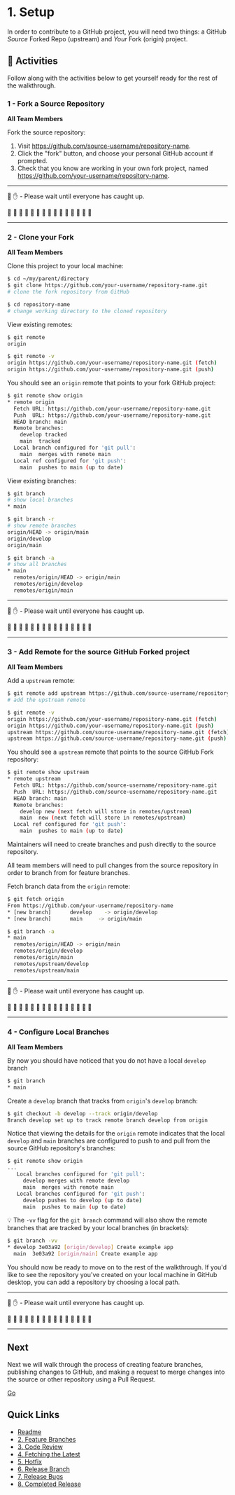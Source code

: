 # 1. Setup

In order to contribute to a GitHub project, you will need two things: a GitHub *Source* Forked Repo (upstream) and *Your* Fork (origin) project.

## :running: Activities

Follow along with the activities below to get yourself ready for the rest of the walkthrough.


### 1 - Fork a Source Repository

__All Team Members__

Fork the source repository:
   1. Visit https://github.com/source-username/repository-name.
   2. Click the "fork" button, and choose your personal GitHub account if prompted.
   2. Check that you know are working in your own fork project, named https://github.com/your-username/repository-name.

---

:cop: :raised_hand: - Please wait until everyone has caught up.

:construction: :construction: :construction: :construction: :construction: :construction: :construction: :construction: :construction: :construction: :construction: :construction: :construction: :construction: :construction:

---

### 2 - Clone your Fork

__All Team Members__

Clone this project to your local machine:
```sh
$ cd ~/my/parent/directory
$ git clone https://github.com/your-username/repository-name.git
# clone the fork repository from GitHub

$ cd repository-name
# change working directory to the cloned repository
```

View existing remotes:
```sh
$ git remote
origin

$ git remote -v
origin https://github.com/your-username/repository-name.git (fetch)
origin https://github.com/your-username/repository-name.git (push)
```

You should see an `origin` remote that points to your fork GitHub project:
```sh
$ git remote show origin
* remote origin
  Fetch URL: https://github.com/your-username/repository-name.git
  Push  URL: https://github.com/your-username/repository-name.git
  HEAD branch: main
  Remote branches:
    develop tracked
    main  tracked
  Local branch configured for 'git pull':
    main  merges with remote main
  Local ref configured for 'git push':
    main  pushes to main (up to date)
```

View existing branches:
```sh
$ git branch
# show local branches
* main

$ git branch -r
# show remote branches
origin/HEAD -> origin/main
origin/develop
origin/main

$ git branch -a
# show all branches
* main
  remotes/origin/HEAD -> origin/main
  remotes/origin/develop
  remotes/origin/main
```

---

:cop: :raised_hand: - Please wait until everyone has caught up.

:construction: :construction: :construction: :construction: :construction: :construction: :construction: :construction: :construction: :construction: :construction: :construction: :construction: :construction: :construction:

---

### 3 - Add Remote for the source GitHub Forked project

__All Team Members__

Add a `upstream` remote:
```sh
$ git remote add upstream https://github.com/source-username/repository-name.git
# add the upstream remote

$ git remote -v
origin https://github.com/your-username/repository-name.git (fetch)
origin https://github.com/your-username/repository-name.git (push)
upstream https://github.com/source-username/repository-name.git (fetch)
upstream https://github.com/source-username/repository-name.git (push)
```

You should see a `upstream` remote that points to the source GitHub Fork repository:
```sh
$ git remote show upstream
* remote upstream
  Fetch URL: https://github.com/source-username/repository-name.git
  Push  URL: https://github.com/source-username/repository-name.git
  HEAD branch: main
  Remote branches:
    develop new (next fetch will store in remotes/upstream)
    main  new (next fetch will store in remotes/upstream)
  Local ref configured for 'git push':
    main  pushes to main (up to date)
```

Maintainers will need to create branches and push directly to the source repository.

All team members will need to pull changes from the source repository in order to branch from for feature branches.

Fetch branch data from the `origin` remote:
```sh
$ git fetch origin
From https://github.com/your-username/repository-name
* [new branch]      develop    -> origin/develop
* [new branch]      main     -> origin/main

$ git branch -a
* main
  remotes/origin/HEAD -> origin/main
  remotes/origin/develop
  remotes/origin/main
  remotes/upstream/develop
  remotes/upstream/main
```

---

:cop: :raised_hand: - Please wait until everyone has caught up.

:construction: :construction: :construction: :construction: :construction: :construction: :construction: :construction: :construction: :construction: :construction: :construction: :construction: :construction: :construction:

---

### 4 - Configure Local Branches

__All Team Members__

By now you should have noticed that you do not have a local `develop` branch
```sh
$ git branch
* main
```

Create a `develop` branch that tracks from `origin`'s `develop` branch:
```sh
$ git checkout -b develop --track origin/develop
Branch develop set up to track remote branch develop from origin
```

Notice that viewing the details for the `origin` remote indicates that the local `develop` and `main` branches are configured to push to and pull from the source GitHub repository's branches:
```sh
$ git remote show origin
...
   Local branches configured for 'git pull':
     develop merges with remote develop
     main  merges with remote main
   Local branches configured for 'git push':
     develop pushes to develop (up to date)
     main  pushes to main (up to date)
```

:bulb: The `-vv` flag for the `git branch` command will also show the remote branches that are tracked by your local branches (in brackets):
```sh
$ git branch -vv
* develop 3e03a92 [origin/develop] Create example app
  main  3e03a92 [origin/main] Create example app
```

You should now be ready to move on to the rest of the walkthrough. If you'd like to see the repository you've created on your local machine in GitHub desktop, you can add a repository by choosing a local path.

---

:cop: :raised_hand: - Please wait until everyone has caught up.

:construction: :construction: :construction: :construction: :construction: :construction: :construction: :construction: :construction: :construction: :construction: :construction: :construction: :construction: :construction:

---

## Next

Next we will walk through the process of creating feature branches, publishing changes to GitHub, and making a request to merge changes into the source or other repository using a Pull Request.

[Go](2-feature-branches.md)

## Quick Links

- [Readme](../readme.md)
- [2. Feature Branches](2-feature-branches.md)
- [3. Code Review](3-code-review.md)
- [4. Fetching the Latest](4-fetching-latest.md)
- [5. Hotfix](5-hotfix.md)
- [6. Release Branch](6-release-branch.md)
- [7. Release Bugs](7-release-bugs.md)
- [8. Completed Release](8-completed-release.md)
